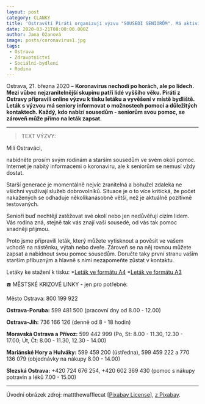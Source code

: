 ```yaml
---
layout: post
category: CLANKY
title: 'Ostravští Piráti organizují výzvu "SOUSEDI SENIORŮM". Má aktivizovat obyvatele k pomoci ve svém okolí.'
date: 2020-03-21T08:00:00.000Z
author: Jana Ožanová
image: posts/coronavirus1.jpg
tags:
 - Ostrava
 - Zdravotnictví
 - Sociální-bydlení
 - Rodina
---
```

Ostrava, 21. března 2020 – **Koronavirus nechodí po horách, ale po lidech. Mezi vůbec nejzranitelnější skupinu patří lidé vyššího věku. Piráti z Ostravy připravili online výzvu k tisku letáku a vyvěšení v místě bydliště. Leták s výzvou má seniory informovat o možnostech pomoci a důležitých kontaktech. Každý, kdo nabízí sousedům - seniorům svou pomoc, se zároveň může přímo na leták zapsat.**

----

>TEXT VÝZVY:

Milí Ostraváci,

nabídněte prosím svým rodinám a starším sousedům ve svém okolí pomoc. Internet je nabitý informacemi o koronaviru, ale k seniorům se nemusí vždy dostat.

Starší generace je momentálně nejvíc zranitelná a bohužel zdaleka ne všichni využívají služeb dobrovolníků. Situace je o to více kritická, že počet nakažených se odhaduje několikanásobně větší, než je aktuálně pozitivně testovaných.

Senioři buď nechtějí zatěžovat své okolí nebo jen nedůvěřují cizím lidem. Vás rodina zná, stejně tak vás znají vaši sousedé, od vás tak pomoc snadněji přijmou.

Proto jsme připravili leták, který můžete vytisknout a pověsit ve vašem vchodě na nástěnku, výtah nebo dveře. Zároveň se na něj rovnou můžete zapsat a nabídnout svou pomoc sousedům. Doručte taky první stranu vašim starším příbuzným a hlavně s nimi nezapomeňte zůstat v kontaktu.

Letáky ke stažení k tisku:
*[Leták ve formátu A4](https://1url.cz/@A4)
*[Leták ve formátu A3](https://1url.cz/@A3)

☎️ MĚSTSKÉ KRIZOVÉ LINKY - jen pro potřebné:

Město Ostrava: 800 199 922

**Ostrava-Poruba:** 599 481 500 (pracovní dny od 8.00 - 12.00)

**Ostrava-Jih:** 736 166 126 (denně od 8 - 18 hodin)

**Moravská Ostrava a Přívoz:** 599 442 999 (Po, St: 8.00 - 11.30, 12.30 - 17.00; Út, Čt: 8.00 - 11.30, 12.30 - 14.00)

**Mariánské Hory a Hulváky:** 599 459 200 (ústředna), 599 459 222 a 770 136 079 (objednávky na nákupy 8.00 - 14.00)

**Slezská Ostrava:** +420 724 676 254, +420 602 369 430 (pomoc s nákupy potravin a léků 7.00 - 15.00)

---

Úvodní obrázek zdroj: mattthewafflecat \[[Pixabay License](https://pixabay.com/service/license/)\], [z Pixabay](https://pixabay.com/illustrations/coronavirus-covid-19-virus-corona-4945950/).




